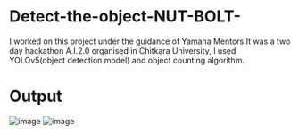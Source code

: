 # Detect-the-object-NUT-BOLT-
I worked on this project under the guidance of Yamaha Mentors.It
was a two day hackathon A.I.2.0 organised in Chitkara University, I used YOLOv5(object detection model) and object
counting algorithm.




# Output
![image](https://github.com/Himanshu2002Singh/Detecte-the-object-NUT-BOLT-/assets/89336758/284e8736-0568-4642-a39b-14b82ed465fc)
![image](https://github.com/Himanshu2002Singh/Detecte-the-object-NUT-BOLT-/assets/89336758/55429308-c3da-4fb0-838c-2540b80b172d)
